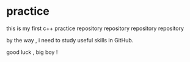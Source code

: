 # practice

this is my first c++ practice repository repository repository repository

by the way , i need to study useful skills in GitHub.

good luck , big boy !
